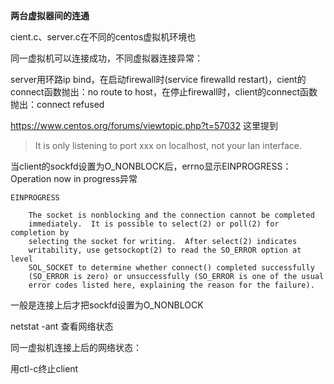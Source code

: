 **两台虚拟器间的连通** 

cient.c、server.c在不同的centos虚拟机环境也

同一虚拟机可以连接成功，不同虚拟器连接异常：

server用环路ip bind，在启动firewall时(service firewalld restart)，cient的connect函数抛出：no route to host，在停止firewall时，client的connect函数抛出：connect refused

https://www.centos.org/forums/viewtopic.php?t=57032 这里提到

> It is only listening to port xxx on localhost, not your lan interface.



当client的sockfd设置为O_NONBLOCK后，errno显示EINPROGRESS：Operation now in progress异常

```
EINPROGRESS

    The socket is nonblocking and the connection cannot be completed
    immediately.  It is possible to select(2) or poll(2) for completion by
    selecting the socket for writing.  After select(2) indicates
    writability, use getsockopt(2) to read the SO_ERROR option at level
    SOL_SOCKET to determine whether connect() completed successfully
    (SO_ERROR is zero) or unsuccessfully (SO_ERROR is one of the usual
    error codes listed here, explaining the reason for the failure).
```

一般是连接上后才把sockfd设置为O_NONBLOCK



netstat -ant 查看网络状态

同一虚拟机连接上后的网络状态：

用ctl-c终止client
